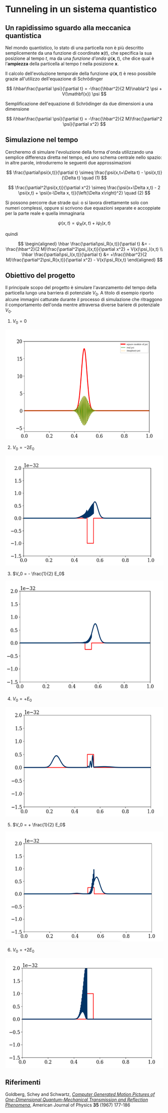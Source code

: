 # Tunneling in un sistema quantistico

## Un rapidissimo sguardo alla meccanica quantistica

Nel mondo quantistico, lo stato di una particella non è più descritto semplicemente da una funzione di coordinate $\mathbf{x}(t)$, che specifica la sua posizione al tempo $t$, ma da una *funzione d'onda* $\psi (\mathbf{x}, t)$, che dice qual è l'**ampiezza** della particella al tempo $t$ nella posizione $\mathbf{x}$.

Il calcolo dell'evoluzione temporale della funzione $\psi(\mathbf{x}, t)$ è reso possibile grazie all'utilizzo dell'equazione di Schrödinger

$$ i\hbar\frac{\partial \psi}{\partial t} = -\frac{\hbar^2}{2 M}\nabla^2 \psi + V(\mathbf{x}) \psi $$


Semplificazione dell'equazione di Schrödinger da due dimensioni a una dimensione

$$ i\hbar\frac{\partial \psi}{\partial t} = -\frac{\hbar^2}{2 M}\frac{\partial^2 \psi}{\partial x^2} $$

## Simulazione nel tempo

Cercheremo di simulare l'evoluzione della forma d'onda utilizzando una semplice differenza diretta nel tempo, ed uno schema centrale nello spazio: in altre parole, introdurremo le seguenti due approssimazioni

$$
\frac{\partial\psi(x,t)}{\partial t} \simeq \frac{\psi(x,t+\Delta t) - \psi(x,t)}{\Delta t} \quad (1)
$$

$$
\frac{\partial^2\psi(x,t)}{\partial x^2} \simeq \frac{\psi(x+\Delta x,t) - 2 \psi(x,t) + \psi(x-\Delta x, t)}{\left(\Delta x\right)^2} \quad (2)
$$

Si possono percorre due strade qui: o si lavora direttamente solo con numeri complessi, oppure si scrivono due equazioni separate e accoppiate per la parte reale e quella immaginaria

$$
\psi(x,t) = \psi_R(x,t) + i \psi_I(x,t)
$$

quindi

$$
\begin{aligned}
\hbar \frac{\partial\psi_R(x,t)}{\partial t} &= -\frac{\hbar^2}{2 M}\frac{\partial^2\psi_I(x,t)}{\partial x^2} + V(x)\psi_I(x,t) \\
\hbar \frac{\partial\psi_I(x,t)}{\partial t} &= +\frac{\hbar^2}{2 M}\frac{\partial^2\psi_R(x,t)}{\partial x^2} - V(x)\psi_R(x,t)
\end{aligned}
$$

## Obiettivo del progetto

Il principale scopo del progetto è simulare l'avanzamento del tempo della particella lungo una barriera di potenziale $V_0$.  A titolo di esempio riporto alcune immagini catturate durante il processo di simulazione che ritraggono il comportamento dell'onda mentre attraversa diverse bariere di potenziale $V_0$.

1. $V_0 = 0$

<img src="image/square_imaginary_real_psi.png" alt="wave_1" width="650" height="350">


2. $V_0 = - 2E_0$

<img src="image/-2E0_V.png" alt="wave_2" width="650" height="350">



3. $V_0 = - \frac{1}{2} E_0$

<img src="image/potential_min.png" alt="wave_3" width="650" height="350">


4. $V_0 = + E_0$

<img src="image/inbox_potential.png" alt="wave_4" width="650" height="350"> 


5. $V_0 = + \frac{1}{2} E_0$

<img src="image/potential_step.png" alt="wave_5" width="650" height="350">


6. $V_0 = + 2E_0$

<img src="image/infront_potential.png" alt="wave_6" width="650" height="350">


## Riferimenti
Goldberg, Schey and Schwartz, [*Computer Generated Motion Pictures of One-Dimensional Quantum-Mechanical Transmission and Reflection Phenomena*](http://ergodic.ugr.es/cphys/lecciones/SCHROEDINGER/ajp.pdf), American Journal of Physics **35** (1967) 177-186





